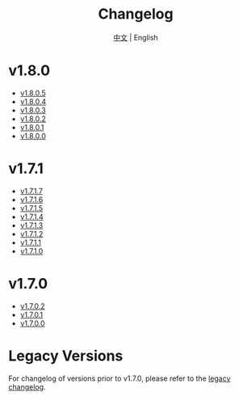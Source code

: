 <h1 align="center">Changelog</h1>

<div align="center">

[中文](ChangeLog.md) | English

</div>

# v1.8.0

- [v1.8.0.5](Changelog/en/v1.8.0.5.md)
- [v1.8.0.4](Changelog/en/v1.8.0.4.md)
- [v1.8.0.3](Changelog/en/v1.8.0.3.md)
- [v1.8.0.2](Changelog/en/v1.8.0.2.md)
- [v1.8.0.1](Changelog/en/v1.8.0.1.md)
- [v1.8.0.0](Changelog/en/v1.8.0.0.md)

# v1.7.1

- [v1.7.1.7](Changelog/en/v1.7.1.7.md)
- [v1.7.1.6](Changelog/en/v1.7.1.6.md)
- [v1.7.1.5](Changelog/en/v1.7.1.5.md)
- [v1.7.1.4](Changelog/en/v1.7.1.4.md)
- [v1.7.1.3](Changelog/en/v1.7.1.3.md)
- [v1.7.1.2](Changelog/en/v1.7.1.2.md)
- [v1.7.1.1](Changelog/en/v1.7.1.1.md)
- [v1.7.1.0](Changelog/en/v1.7.1.0.md)

# v1.7.0

- [v1.7.0.2](Changelog/en/v1.7.0.2.md)
- [v1.7.0.1](Changelog/en/v1.7.0.1.md)
- [v1.7.0.0](Changelog/en/v1.7.0.0.md)

# Legacy Versions
For changelog of versions prior to v1.7.0, please refer to the [legacy changelog](Changelog/en/legacy-changelog.md).